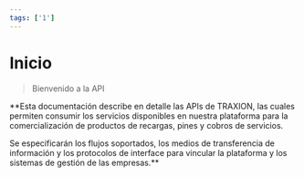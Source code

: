 ```yaml
---
tags: ['1']
---
```


#   Inicio

>Bienvenido a la API 

**Esta documentación describe en detalle las APIs de TRAXION, las cuales permiten consumir los servicios disponibles en nuestra plataforma para la comercialización de productos de recargas, pines y cobros de servicios.

Se especificarán los flujos soportados, los medios de transferencia de información y los protocolos de interface para vincular la plataforma y los sistemas de gestión de las empresas.**

